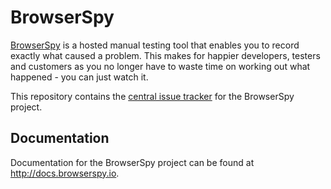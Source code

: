 # BrowserSpy

[BrowserSpy](https://browserspy.io) is a hosted manual testing tool that enables 
you to record exactly what caused a problem. This makes for happier developers,
testers and customers as you no longer have to waste time on working out what
happened - you can just watch it.

This repository contains the [central issue tracker](https://github.com/browserspy/browserspy/issues)
for the BrowserSpy project.

## Documentation

Documentation for the BrowserSpy project can be found at
<http://docs.browserspy.io>.
